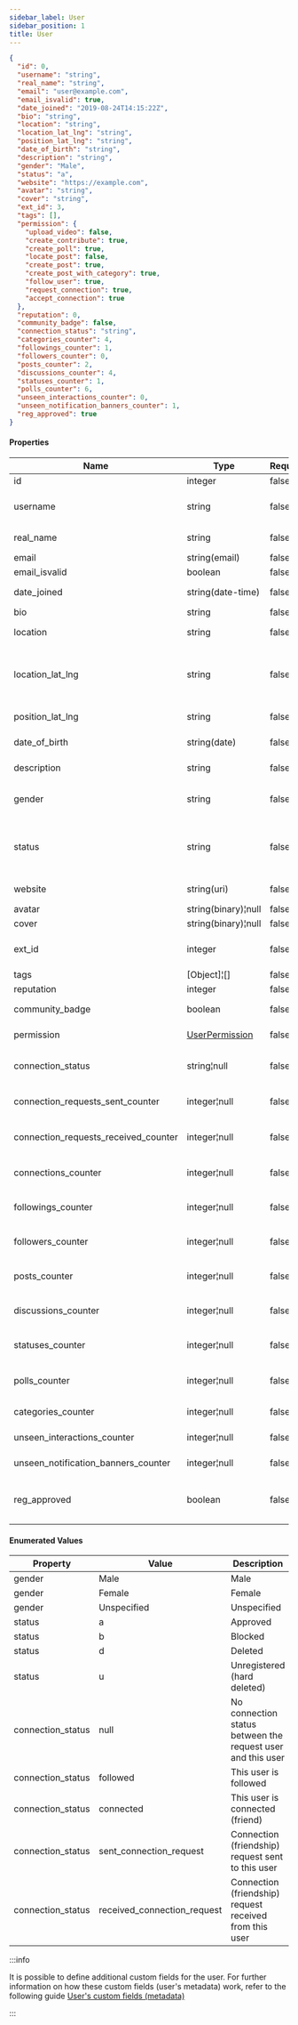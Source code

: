 ```yaml
---
sidebar_label: User
sidebar_position: 1
title: User
---
```


```json
{
  "id": 0,
  "username": "string",
  "real_name": "string",
  "email": "user@example.com",
  "email_isvalid": true,
  "date_joined": "2019-08-24T14:15:22Z",
  "bio": "string",
  "location": "string",
  "location_lat_lng": "string",
  "position_lat_lng": "string",
  "date_of_birth": "string",
  "description": "string",
  "gender": "Male",
  "status": "a",
  "website": "https://example.com",
  "avatar": "string",
  "cover": "string",
  "ext_id": 3,
  "tags": [],
  "permission": {
    "upload_video": false,
    "create_contribute": true,
    "create_poll": true,
    "locate_post": false,
    "create_post": true,
    "create_post_with_category": true,
    "follow_user": true,
    "request_connection": true,
    "accept_connection": true
  },
  "reputation": 0,
  "community_badge": false,
  "connection_status": "string",
  "categories_counter": 4,
  "followings_counter": 1,
  "followers_counter": 0,
  "posts_counter": 2,
  "discussions_counter": 4,
  "statuses_counter": 1,
  "polls_counter": 6,
  "unseen_interactions_counter": 0,
  "unseen_notification_banners_counter": 1,
  "reg_approved": true
}

```

#### Properties

| Name                                 | Type                                                            | Required | Restrictions | Description                                                                                                            | Note                                                                                        |
|--------------------------------------|-----------------------------------------------------------------|----------|--------------|------------------------------------------------------------------------------------------------------------------------|---------------------------------------------------------------------------------------------|
| id                                   | integer                                                         | false    | read-only    | The ID of the user.                                                                                                    ||
| username                             | string                                                          | false    | read-only    | The username of the user. Max 255 characters. Letters, numbers and -/_ characters.                                     ||
| real_name                            | string                                                          | false    | none         | Real name. Max 255 characters.                                                                                         ||
| email                                | string(email)                                                   | false    | read-only    | Email of the user.                                                                                                     ||
| email_isvalid                        | boolean                                                         | false    | read-only    | Email is valid. Default: False.                                                                                        ||
| date_joined                          | string(date-time)                                               | false    | read-only    | Date joined to the community.                                                                                          ||
| bio                                  | string                                                          | false    | none         | User biography.                                                                                                        ||
| location                             | string                                                          | false    | none         | User location. Max 100 characters.                                                                                     ||
| location_lat_lng                     | string                                                          | false    | none         | Location in coordinates. It is populated automatically if "Google Geocoding" integration is active. Format: lat,lng.   ||
| position_lat_lng                     | string                                                          | false    | none         | User current position. Format: lat,lng.                                                                                ||
| date_of_birth                        | string(date)                                                    | false    | none         | Date of birth. Format: YYYY-MM-DD (ISO 8601).                                                                          ||
| description                          | string                                                          | false    | none         | User description. Max 50 characters.                                                                                   ||
| gender                               | string                                                          | false    | none         | User gender. Values: Male, Female, Unspecified. Default: Unspecified.                                                  ||
| status                               | string                                                          | false    | read-only    | User status. Values: a (approved), b (blocked), d (deleted; soft deleted), u (unregistered; hard deleted). Default: a. ||
| website                              | string(uri)                                                     | false    | none         | User website. Max 200 characters.                                                                                      ||
| avatar                               | string(binary)¦null                                             | false    | none         | Avatar of the user.                                                                                                    ||
| cover                                | string(binary)¦null                                             | false    | none         | Cover of the user.                                                                                                     ||
| ext_id                               | integer                                                         | false    | read-only    | The external ID of the user. It is assigned only during signup.                                                        ||
| tags                                 | [Object]¦[]                                                     | false    | none         | User's tag list. List of [Tag](/docs/apireference/v2/schemas/tag).                                                     ||
| reputation                           | integer                                                         | false    | read-only    | User reputation.                                                                                                       ||
| community_badge                      | boolean                                                         | false    | read-only    | Community badge active. Default: False.                                                                                ||
| permission                           | [UserPermission](/docs/apireference/v2/schemas/user_permission) | false    | read-only    | List of user permission. Only for the resource [/user/me/](/docs/apireference/v2/user/me/).                            ||
| connection_status                    | string¦null                                                     | false    | read-only    | The connection status between the request user and this user                                                           ||
| connection_requests_sent_counter     | integer¦null                                                    | false    | read-only    | Number of connection requests sent by the user                                                                         | Only if dynamic preference `configurations.follow_enabled` is `false`                       |
| connection_requests_received_counter | integer¦null                                                    | false    | read-only    | Number of connection requests received by the user                                                                     | Only if dynamic preference `configurations.follow_enabled` is `false`                       |
| connections_counter                  | integer¦null                                                    | false    | read-only    | Number of connections of the user                                                                                      | Only if dynamic preference `configurations.follow_enabled` is `false`                       |
| followings_counter                   | integer¦null                                                    | false    | read-only    | Number of followings of the user                                                                                       | Only if dynamic preference `configurations.follow_enabled` is `true`                        |
| followers_counter                    | integer¦null                                                    | false    | read-only    | Number of followers of the user                                                                                        | Only if dynamic preference `configurations.follow_enabled` is `true`                        |
| posts_counter                        | integer¦null                                                    | false    | read-only    | Number of posts created by the user                                                                                    | Only if dynamic preference `configurations.post_type_enabled` is `true`                     |
| discussions_counter                  | integer¦null                                                    | false    | read-only    | Number of discussions created by the user                                                                              | Only if dynamic preference `configurations.post_type_enabled` is `true`                     |
| statuses_counter                     | integer¦null                                                    | false    | read-only    | Number of statuses created by the user                                                                                 | Only if dynamic preference `configurations.status_type_enabled` is `true`                   |
| polls_counter                        | integer¦null                                                    | false    | read-only    | Number of polls created by the user                                                                                    | Only if dynamic preference `addons.polls_enabled` is `true` or if the user has a staff role |
| categories_counter                   | integer¦null                                                    | false    | read-only    | Number of categories followed by the user                                                                              ||
| unseen_interactions_counter          | integer¦null                                                    | false    | read-only    | Number of unseen notifications of interactions                                                                         | Only for the resource  [/user/me/](/docs/apireference/v2/user/me/)                          |
| unseen_notification_banners_counter  | integer¦null                                                    | false    | read-only    | Number of unseen notification banners                                                                                  | Only for the resource  [/user/me/](/docs/apireference/v2/user/me/)                          |
| reg_approved                         | boolean                                                         | false    | read-only    | Registration approved (false only if users_approval_enabled=true and the user is not approved)                         | Only for the resource  [/user/me/](/docs/apireference/v2/user/me/)                          |

#### Enumerated Values

| Property          | Value                       | Description                                                 |
|-------------------|-----------------------------|-------------------------------------------------------------|
| gender            | Male                        | Male                                                        |
| gender            | Female                      | Female                                                      |
| gender            | Unspecified                 | Unspecified                                                 |
| status            | a                           | Approved                                                    |
| status            | b                           | Blocked                                                     |
| status            | d                           | Deleted                                                     |
| status            | u                           | Unregistered (hard deleted)                                 |
| connection_status | null                        | No connection status between the request user and this user |
| connection_status | followed                    | This user is followed                                       |
| connection_status | connected                   | This user is connected (friend)                             |
| connection_status | sent_connection_request     | Connection (friendship) request sent to this user           |
| connection_status | received_connection_request | Connection (friendship) request received from this user     |

:::info

It is possible to define additional custom fields for the user.
For further information on how these custom fields (user's metadata) work, refer to the following
guide
[User's custom fields (metadata)](/docs/apireference/v2/usermetadata/)

:::